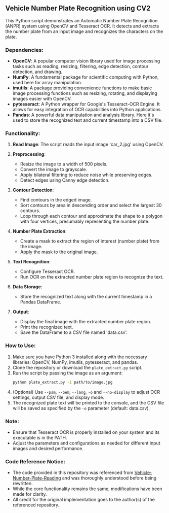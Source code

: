 ## Vehicle Number Plate Recognition using CV2

This Python script demonstrates an Automatic Number Plate Recognition (ANPR) system using OpenCV and Tesseract OCR. It detects and extracts the number plate from an input image and recognizes the characters on the plate.

### Dependencies:

- **OpenCV**: A popular computer vision library used for image processing tasks such as reading, resizing, filtering, edge detection, contour detection, and drawing.
- **NumPy**: A fundamental package for scientific computing with Python, used here for array manipulation.
- **imutils**: A package providing convenience functions to make basic image processing functions such as resizing, rotating, and displaying images easier with OpenCV.
- **pytesseract**: A Python wrapper for Google's Tesseract-OCR Engine. It allows for easy integration of OCR capabilities into Python applications.
- **Pandas**: A powerful data manipulation and analysis library. Here it's used to store the recognized text and current timestamp into a CSV file.

### Functionality:

1. **Read Image**: The script reads the input image 'car_2.jpg' using OpenCV.

2. **Preprocessing**:
   - Resize the image to a width of 500 pixels.
   - Convert the image to grayscale.
   - Apply bilateral filtering to reduce noise while preserving edges.
   - Detect edges using Canny edge detection.

3. **Contour Detection**:
   - Find contours in the edged image.
   - Sort contours by area in descending order and select the largest 30 contours.
   - Loop through each contour and approximate the shape to a polygon with four vertices, presumably representing the number plate.

4. **Number Plate Extraction**:
   - Create a mask to extract the region of interest (number plate) from the image.
   - Apply the mask to the original image.

5. **Text Recognition**:
   - Configure Tesseract OCR.
   - Run OCR on the extracted number plate region to recognize the text.

6. **Data Storage**:
   - Store the recognized text along with the current timestamp in a Pandas DataFrame.

7. **Output**:
   - Display the final image with the extracted number plate region.
   - Print the recognized text.
   - Save the DataFrame to a CSV file named 'data.csv'.

### How to Use:

1. Make sure you have Python 3 installed along with the necessary libraries: OpenCV, NumPy, imutils, pytesseract, and pandas.
2. Clone the repository or download the `plate_extract.py` script.
3. Run the script by passing the image as an argument:
   ```bash
   python plate_extract.py -i path/to/image.jpg
   ```
4. (Optional) Use `--psm`, `--oem`, `--lang`, `-o` and `--no-display` to adjust OCR settings, output CSV file, and display mode.
5. The recognized plate text will be printed to the console, and the CSV file will be saved as specified by the `-o` parameter (default: data.csv).

### Note:

- Ensure that Tesseract OCR is properly installed on your system and its executable is in the PATH.
- Adjust the parameters and configurations as needed for different input images and desired performance.

### Code Reference Notice:

- The code provided in this repository was referenced from [Vehicle-Number-Plate-Reading](https://github.com/vjgpt/Vehicle-Number-Plate-Reading) and was thoroughly understood before being rewritten.
- While the core functionality remains the same, modifications have been made for clarity.
- All credit for the original implementation goes to the author(s) of the referenced repository.
